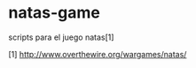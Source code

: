 natas-game
==========

scripts para el juego natas[1]


[1] http://www.overthewire.org/wargames/natas/

